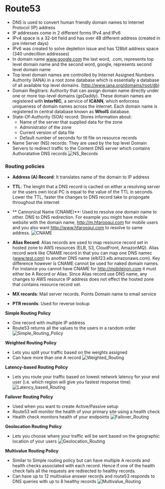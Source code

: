 # Route53

- DNS is used to convert human friendly domain names to Internet Protocol (IP) address
- IP addresses come in 2 different forms IPv4 and IPv6
- IPv4 space is a 32-bit field and has over 4B different address (created in pre internet days)
- IPv6 was created to solve depletion issue and has 128bit address space (340 undecillion addresses)
- In domain name www.google.com the last word, .com, represents top level domain name and the second word, google, represents second level domain name
- Top level domain names are controlled by Internet Assigned Numbers Authority (IANA) in a root zone database which is essentially a database of all available top level domains. (http://www.iana.org/domains/root/db)
- Domain Regitrars: Authority that can assign domain name directly under one or more top-level domains (goDaddy). These domain names are registered with **InterNIC**, a service of **ICANN**, which enforcess uniqueness of domain names across the internet. Each domain name is registered in central database known as **WhoIS** database.
- State-Of-Authority (SOA) record: Stores information about:
  - Name of the server that supplied data for the zone
  - Administrator of the zone
  - Current version of data file
  - Default number of seconds for ttl file on resource records
- Name Server (NS) records: They are used by the top level Domain Servers to redirect traffic to the Content DNS server which contains Authoratative DNS records
![NS_Records](https://s3.amazonaws.com/hfcontents/kbimages/NS-Record.png "NS_Records")
### Routing policies
- **Address (A) Record**: It translates name of the domain to IP address

- **TTL**: The lenght that a DNS record is cached on either a resolving server or the users own local PC is equal to the value of the TTL in seconds. Lower the TTL, faster the changes to DNS record take to propogate throughout the internet

- ** Cannonical Name (CNAME)**: Used to resolve one domain name to other. DNS to DNS redirection. For example you might have mobile website with the domain name, http://m.hfarooqui.com for mobile users and you also want http://www.hfarooqui.com to resolve to same address.
![CNAME](https://s3.amazonaws.com/hfcontents/kbimages/CNAME.png "CNAME")

- **Alias Record**: Alias records are used to map resource record set in hosted zone to AWS resources (ELB, S3, CloudFront, AmazonMQ). Alias record work like CNAME record in that you can map one DNS namec (www.test.com) to another DNS name (elb123.elb.amazonaws.com). Key difference however is CNAME cannot be used for naked domain names. For instance you cannot have CNAME for http://mobileiron.com it must either be A Record or Alias. Since Alias record use DNS name, any changes to AWS resource IP address does not effect the hosted zone that contains resource record set.

- **MX records**: Mail server records. Points Domain name to email service

- **PTR records**: Used for reverse lookup

**Simple Routing Policy**
- One record with multiple IP address
- Route53 returns all the values to the users in a random order
![Simple_Routing_Policy](https://s3.amazonaws.com/hfcontents/kbimages/Simple_Routing_Policy.png "Simple_Routing_Policy")

**Weighted Routing Policy**
- Lets you split your traffic based on the weights assigned 
- Can have more than one A record
![Weighted_Routing](https://s3.amazonaws.com/hfcontents/kbimages/Weighted_Routing.png "Weighted_Routing")

**Latency-based Routing Policy**
- Lets you route your traffic based on lowest network latency for your end user (i.e. which region will give you fastest response time)
![Latency_based_Routing](https://s3.amazonaws.com/hfcontents/kbimages/Latency_based_Routing.png "Latency_based_Routing")

**Failover Routing Policy**
- Used when you want to create Active/Passive setup
- Route53 will monitor the health of your primary site using a health check
- Health check monitors health of your endpoints
![Failover_Routing](https://s3.amazonaws.com/hfcontents/kbimages/Failover_Routing.png "Failover_Routing")

**Geolocation Routing Policy**
- Lets you choose where your traffic will be sent based on the geographic location of your users
![Geolocation_Routing](https://s3.amazonaws.com/hfcontents/kbimages/Geolocation_Routing.png "Geolocation_Routing")

**Multivalue Routing Policy**
- Similar to Simple routing policy but can have multiple A records and health checks associated with each record. Hence if one of the health check fails all the requests are redirected to healthy records.
- Can have up to 12 multivalue answer records and route53 responds to DNS queries with up to 8 healthy records
![Multivalue_Routing](https://s3.amazonaws.com/hfcontents/kbimages/Multivalue_Routing.png "Multivalue_Routing")
